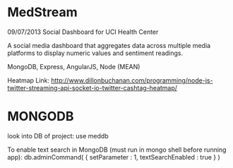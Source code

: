 MedStream
=========
09/07/2013
Social Dashboard for UCI Health Center

A social media dashboard that aggregates data across multiple media platforms to display numeric values and sentiment readings. 

MongoDB, Express, AngularJS, Node (MEAN) 

Heatmap Link:
http://www.dillonbuchanan.com/programming/node-js-twitter-streaming-api-socket-io-twitter-cashtag-heatmap/

MONGODB
========

look into DB of project:
use meddb

To enable text search in MongoDB (must run in mongo shell before running app):
db.adminCommand( { setParameter : 1, textSearchEnabled : true } )

